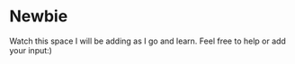 # Newbie
Watch this space
I will be adding as I go and learn. Feel free to help or add your input:)
